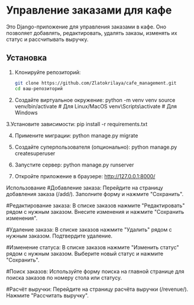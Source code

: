 # Управление заказами для кафе

Это Django-приложение для управления заказами в кафе. Оно позволяет добавлять, редактировать, удалять заказы, изменять их статус и рассчитывать выручку.

## Установка

1. Клонируйте репозиторий:
   ```bash
   git clone https://github.com/Zlatokrilaya/cafe_management.git
   cd ваш-репозиторий
2. Создайте виртуальное окружение:
python -m venv venv
source venv/bin/activate  # Для Linux/MacOS
venv\Scripts\activate     # Для Windows

3.Установите зависимости:
pip install -r requirements.txt

4. Примените миграции:
python manage.py migrate

5. Создайте суперпользователя (опционально):
python manage.py createsuperuser

6. Запустите сервер:
python manage.py runserver

7. Откройте приложение в браузере:
http://127.0.0.1:8000/

Использование
#Добавление заказа:
Перейдите на страницу добавления заказа (/add/).
Заполните форму и нажмите "Сохранить".

#Редактирование заказа:
В списке заказов нажмите "Редактировать" рядом с нужным заказом.
Внесите изменения и нажмите "Сохранить изменения".

#Удаление заказа:
В списке заказов нажмите "Удалить" рядом с нужным заказом.
Подтвердите удаление.

#Изменение статуса:
В списке заказов нажмите "Изменить статус" рядом с нужным заказом.
Выберите новый статус и нажмите "Сохранить".

#Поиск заказов:
Используйте форму поиска на главной странице для поиска заказов по номеру стола или статусу.

#Расчёт выручки:
Перейдите на страницу расчёта выручки (/revenue/).
Нажмите "Рассчитать выручку".
